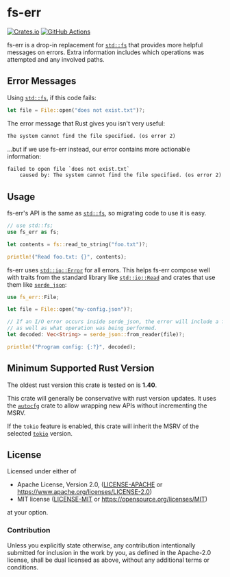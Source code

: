 <!--
	This readme is created with https://github.com/livioribeiro/cargo-readme

	Edit `src/lib.rs` and use `cargo readme > README.md` to update it.
-->

# fs-err

[![Crates.io](https://img.shields.io/crates/v/fs-err.svg)](https://crates.io/crates/fs-err)
[![GitHub Actions](https://github.com/andrewhickman/fs-err/workflows/CI/badge.svg)](https://github.com/andrewhickman/fs-err/actions?query=workflow%3ACI)

fs-err is a drop-in replacement for [`std::fs`][std::fs] that provides more
helpful messages on errors. Extra information includes which operations was
attempted and any involved paths.

## Error Messages

Using [`std::fs`][std::fs], if this code fails:

```rust
let file = File::open("does not exist.txt")?;
```

The error message that Rust gives you isn't very useful:

```txt
The system cannot find the file specified. (os error 2)
```

...but if we use fs-err instead, our error contains more actionable information:

```txt
failed to open file `does not exist.txt`
    caused by: The system cannot find the file specified. (os error 2)
```

## Usage

fs-err's API is the same as [`std::fs`][std::fs], so migrating code to use it is easy.

```rust
// use std::fs;
use fs_err as fs;

let contents = fs::read_to_string("foo.txt")?;

println!("Read foo.txt: {}", contents);

```

fs-err uses [`std::io::Error`][std::io::Error] for all errors. This helps fs-err
compose well with traits from the standard library like
[`std::io::Read`][std::io::Read] and crates that use them like
[`serde_json`][serde_json]:

```rust
use fs_err::File;

let file = File::open("my-config.json")?;

// If an I/O error occurs inside serde_json, the error will include a file path
// as well as what operation was being performed.
let decoded: Vec<String> = serde_json::from_reader(file)?;

println!("Program config: {:?}", decoded);

```

[std::fs]: https://doc.rust-lang.org/stable/std/fs/
[std::io::Error]: https://doc.rust-lang.org/stable/std/io/struct.Error.html
[std::io::Read]: https://doc.rust-lang.org/stable/std/io/trait.Read.html
[serde_json]: https://crates.io/crates/serde_json

## Minimum Supported Rust Version

The oldest rust version this crate is tested on is **1.40**.

This crate will generally be conservative with rust version updates. It uses the [`autocfg`](https://crates.io/crates/autocfg) crate to allow wrapping new APIs without incrementing the MSRV.

If the `tokio` feature is enabled, this crate will inherit the MSRV of the selected [`tokio`](https://crates.io/crates/tokio) version.

## License

Licensed under either of

* Apache License, Version 2.0, ([LICENSE-APACHE](LICENSE-APACHE) or https://www.apache.org/licenses/LICENSE-2.0)
* MIT license ([LICENSE-MIT](LICENSE-MIT) or https://opensource.org/licenses/MIT)

at your option.

### Contribution

Unless you explicitly state otherwise, any contribution intentionally
submitted for inclusion in the work by you, as defined in the Apache-2.0
license, shall be dual licensed as above, without any additional terms or
conditions.
